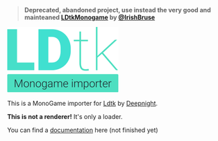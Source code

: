 > **Deprecated, abandoned project, use instead the very good and mainteaned [LDtkMonogame](https://github.com/IrishBruse/LDtkMonogame) by [@IrishBruse](https://github.com/IrishBruse)**

![LDtk Monogame Importer](/docfx_project/images/logo%20small.png)

This is a MonoGame importer for [Ldtk](https://ldtk.io/) by [Deepnight](https://deepnight.net/).

**This is not a renderer!** It's only a loader.

You can find a [documentation](https://realboubli.github.io/MonoGame-LDtk-Importer) here (not finished yet)
